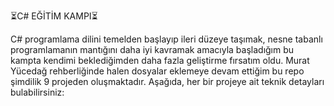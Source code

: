 ⏳C# EĞİTİM KAMPI⏳
                                                 
C# programlama dilini temelden başlayıp ileri düzeye taşımak, nesne tabanlı programlamanın mantığını daha iyi kavramak amacıyla başladığım bu kampta kendimi beklediğimden daha fazla geliştirme fırsatım oldu. Murat Yücedağ rehberliğinde halen dosyalar eklemeye devam ettiğim bu repo şimdilik 9 projeden oluşmaktadır. Aşağıda, her bir projeye ait teknik detayları bulabilirsiniz:
